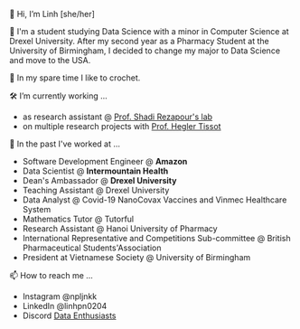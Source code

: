 👋 Hi, I’m Linh [she/her]

👀 I'm a student studying Data Science with a minor in Computer Science at Drexel University. After my second year as a Pharmacy Student at the University of Birmingham, I decided to change my major to Data Science and move to the USA. 

🌱 In my spare time I like to crochet.

🛠 I’m currently working ...
- as research assistant @ [Prof. Shadi Rezapour's lab](https://www.shadirezapour.com/about) 
- on multiple research projects with [Prof. Hegler Tissot](http://hextrato.com/) 

💞️ In the past I've worked at ...
- Software Development Engineer @ **Amazon**
- Data Scientist @ **Intermountain Health**
- Dean's Ambassador @ **Drexel University**
- Teaching Assistant @ Drexel University
- Data Analyst @ Covid-19 NanoCovax Vaccines and Vinmec Healthcare System
- Mathematics Tutor @ Tutorful
- Research Assistant @ Hanoi University of Pharmacy 
- International Representative and Competitions Sub-committee @ British Pharmaceutical Students'Association
- President at Vietnamese Society @ University of Birmingham

📫 How to reach me ...
- Instagram @npljnkk
- LinkedIn @linhpn0204
- Discord [Data Enthusiasts](https://discord.gg/VAmdbNVw)
